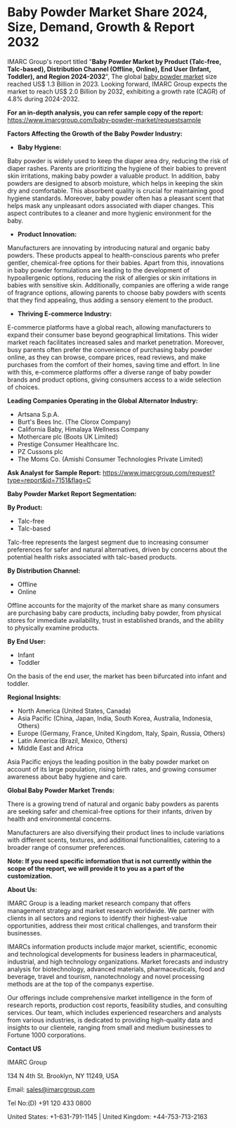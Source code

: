 ﻿# Baby Powder Market Share 2024, Size, Demand, Growth & Report 2032
IMARC Group's report titled "**Baby Powder Market by Product (Talc-free, Talc-based), Distribution Channel (Offline, Online), End User (Infant, Toddler), and Region 2024-2032**", The global [baby powder market](https://www.imarcgroup.com/baby-powder-market) size reached US$ 1.3 Billion in 2023. Looking forward, IMARC Group expects the market to reach US$ 2.0 Billion by 2032, exhibiting a growth rate (CAGR) of 4.8% during 2024-2032.

**For an in-depth analysis, you can refer sample copy of the report:** <https://www.imarcgroup.com/baby-powder-market/requestsample>

**Factors Affecting the Growth of the Baby Powder Industry:**

- **Baby Hygiene:**

Baby powder is widely used to keep the diaper area dry, reducing the risk of diaper rashes. Parents are prioritizing the hygiene of their babies to prevent skin irritations, making baby powder a valuable product. In addition, baby powders are designed to absorb moisture, which helps in keeping the skin dry and comfortable. This absorbent quality is crucial for maintaining good hygiene standards. Moreover, baby powder often has a pleasant scent that helps mask any unpleasant odors associated with diaper changes. This aspect contributes to a cleaner and more hygienic environment for the baby.

- **Product Innovation:**

Manufacturers are innovating by introducing natural and organic baby powders. These products appeal to health-conscious parents who prefer gentler, chemical-free options for their babies. Apart from this, innovations in baby powder formulations are leading to the development of hypoallergenic options, reducing the risk of allergies or skin irritations in babies with sensitive skin. Additionally, companies are offering a wide range of fragrance options, allowing parents to choose baby powders with scents that they find appealing, thus adding a sensory element to the product.

- **Thriving E-commerce Industry:**

E-commerce platforms have a global reach, allowing manufacturers to expand their consumer base beyond geographical limitations. This wider market reach facilitates increased sales and market penetration. Moreover, busy parents often prefer the convenience of purchasing baby powder online, as they can browse, compare prices, read reviews, and make purchases from the comfort of their homes, saving time and effort. In line with this, e-commerce platforms offer a diverse range of baby powder brands and product options, giving consumers access to a wide selection of choices.

**Leading Companies Operating in the Global Alternator Industry:**

- Artsana S.p.A.
- Burt's Bees Inc. (The Clorox Company)
- California Baby, Himalaya Wellness Company
- Mothercare plc (Boots UK Limited)
- Prestige Consumer Healthcare Inc.
- PZ Cussons plc
- The Moms Co. (Amishi Consumer Technologies Private Limited)

**Ask Analyst for Sample Report:** <https://www.imarcgroup.com/request?type=report&id=7151&flag=C>

**Baby Powder Market Report Segmentation:**

**By Product:**

- Talc-free
- Talc-based

Talc-free represents the largest segment due to increasing consumer preferences for safer and natural alternatives, driven by concerns about the potential health risks associated with talc-based products.

**By Distribution Channel:**

- Offline
- Online

Offline accounts for the majority of the market share as many consumers are purchasing baby care products, including baby powder, from physical stores for immediate availability, trust in established brands, and the ability to physically examine products.

**By End User:**

- Infant
- Toddler

On the basis of the end user, the market has been bifurcated into infant and toddler.

**Regional Insights:**

- North America (United States, Canada)
- Asia Pacific (China, Japan, India, South Korea, Australia, Indonesia, Others)
- Europe (Germany, France, United Kingdom, Italy, Spain, Russia, Others)
- Latin America (Brazil, Mexico, Others)
- Middle East and Africa

Asia Pacific enjoys the leading position in the baby powder market on account of its large population, rising birth rates, and growing consumer awareness about baby hygiene and care.

**Global Baby Powder Market Trends:**

There is a growing trend of natural and organic baby powders as parents are seeking safer and chemical-free options for their infants, driven by health and environmental concerns.

Manufacturers are also diversifying their product lines to include variations with different scents, textures, and additional functionalities, catering to a broader range of consumer preferences.

**Note: If you need specific information that is not currently within the scope of the report, we will provide it to you as a part of the customization.**

**About Us:**

IMARC Group is a leading market research company that offers management strategy and market research worldwide. We partner with clients in all sectors and regions to identify their highest-value opportunities, address their most critical challenges, and transform their businesses.

IMARCs information products include major market, scientific, economic and technological developments for business leaders in pharmaceutical, industrial, and high technology organizations. Market forecasts and industry analysis for biotechnology, advanced materials, pharmaceuticals, food and beverage, travel and tourism, nanotechnology and novel processing methods are at the top of the companys expertise.

Our offerings include comprehensive market intelligence in the form of research reports, production cost reports, feasibility studies, and consulting services. Our team, which includes experienced researchers and analysts from various industries, is dedicated to providing high-quality data and insights to our clientele, ranging from small and medium businesses to Fortune 1000 corporations.

**Contact US**

IMARC Group

134 N 4th St. Brooklyn, NY 11249, USA

Email: sales@imarcgroup.com

Tel No:(D) +91 120 433 0800

United States: +1-631-791-1145 | United Kingdom: +44-753-713-2163
